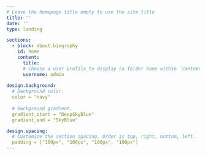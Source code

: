 ```yaml
---
# Leave the homepage title empty to use the site title
title: ''
date: ''
type: landing

sections:
  - block: about.biography
    id: home
    content:
      title: 
      # Choose a user profile to display (a folder name within `content/authors/`)
      username: admin
      
design.background:
  # Background color.
  color = "navy"
  
  # Background gradient.
  gradient_start = "DeepSkyBlue"
  gradient_end = "SkyBlue"

design.spacing:
  # Customize the section spacing. Order is top, right, bottom, left.
  padding = ["100px", "100px", "100px", "100px"]      
---
```


